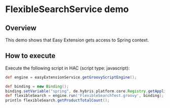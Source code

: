 # FlexibleSearchService demo

## Overview
This demo shows that Easy Extension gets access to Spring context.

## How to execute

Execute the following script in HAC (script type: javascript):
```groovy
def engine = easyExtensionService.getGroovyScriptEngine();

def binding = new Binding();
binding.setVariable("spring", de.hybris.platform.core.Registry.getApplicationContext());
def flexibleSearch = engine.run('FlexibleSearchTest.groovy', binding);                 
println flexibleSearch.getProductTotalCount();
```
